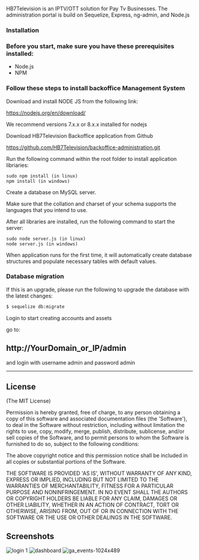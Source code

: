
HB7Television is an IPTV/OTT solution for Pay Tv Businesses. The administration portal is build on Sequelize, Express, ng-admin, and Node.js

### Installation

### Before you start, make sure you have these prerequisites installed:

 * Node.js
 * NPM

### Follow these steps to install backoffice  Management System

Download and install NODE JS from the following link:

https://nodejs.org/en/download/

We recommend versions 7.x.x or 8.x.x installed for nodejs

Download HB7Television Backoffice application from Github

https://github.com/HB7Television/backoffice-administration.git

Run the following command within the root folder to install application libriaries:
```
sudo npm install (in linux)
npm install (in windows)
```
Create a database on MySQL server.

Make sure that the collation and charset of your schema supports the languages that you intend to use.

After all libraries are installed, run the following command to start the server:
```
sudo node server.js (in linux)
node server.js (in windows)
```
When application runs for the first time, it will automatically create database structures and populate necessary tables with default values.


### Database migration
If this is an upgrade, please run the following to upgrade the database with the latest changes:

```bash
$ sequelize db:migrate
```

Login to start creating accounts and assets

go to: 
## http://YourDomain_or_IP/admin 
and login with username admin and password admin


---

## License
(The MIT License)

Permission is hereby granted, free of charge, to any person obtaining
a copy of this software and associated documentation files (the
'Software'), to deal in the Software without restriction, including
without limitation the rights to use, copy, modify, merge, publish,
distribute, sublicense, and/or sell copies of the Software, and to
permit persons to whom the Software is furnished to do so, subject to
the following conditions:

The above copyright notice and this permission notice shall be
included in all copies or substantial portions of the Software.

THE SOFTWARE IS PROVIDED 'AS IS', WITHOUT WARRANTY OF ANY KIND,
EXPRESS OR IMPLIED, INCLUDING BUT NOT LIMITED TO THE WARRANTIES OF
MERCHANTABILITY, FITNESS FOR A PARTICULAR PURPOSE AND NONINFRINGEMENT.
IN NO EVENT SHALL THE AUTHORS OR COPYRIGHT HOLDERS BE LIABLE FOR ANY
CLAIM, DAMAGES OR OTHER LIABILITY, WHETHER IN AN ACTION OF CONTRACT,
TORT OR OTHERWISE, ARISING FROM, OUT OF OR IN CONNECTION WITH THE
SOFTWARE OR THE USE OR OTHER DEALINGS IN THE SOFTWARE.

## Screenshots

![login 1](https://user-images.githubusercontent.com/27496920/35095606-51949b68-fc49-11e7-8b16-7be2c8ab11ae.png)
![dashboard](https://user-images.githubusercontent.com/27496920/35095565-2cd728c2-fc49-11e7-8611-b84f989968a6.png)
![ga_events-1024x489](https://user-images.githubusercontent.com/27496920/35095647-848ebca6-fc49-11e7-96ae-053a86a5f5fd.png)
